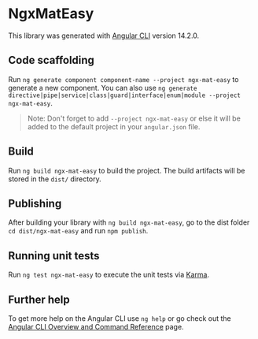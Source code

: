 # NgxMatEasy

This library was generated with [Angular CLI](https://github.com/angular/angular-cli) version 14.2.0.

## Code scaffolding

Run `ng generate component component-name --project ngx-mat-easy` to generate a new component. You can also use `ng generate directive|pipe|service|class|guard|interface|enum|module --project ngx-mat-easy`.
> Note: Don't forget to add `--project ngx-mat-easy` or else it will be added to the default project in your `angular.json` file. 

## Build

Run `ng build ngx-mat-easy` to build the project. The build artifacts will be stored in the `dist/` directory.

## Publishing

After building your library with `ng build ngx-mat-easy`, go to the dist folder `cd dist/ngx-mat-easy` and run `npm publish`.

## Running unit tests

Run `ng test ngx-mat-easy` to execute the unit tests via [Karma](https://karma-runner.github.io).

## Further help

To get more help on the Angular CLI use `ng help` or go check out the [Angular CLI Overview and Command Reference](https://angular.io/cli) page.
